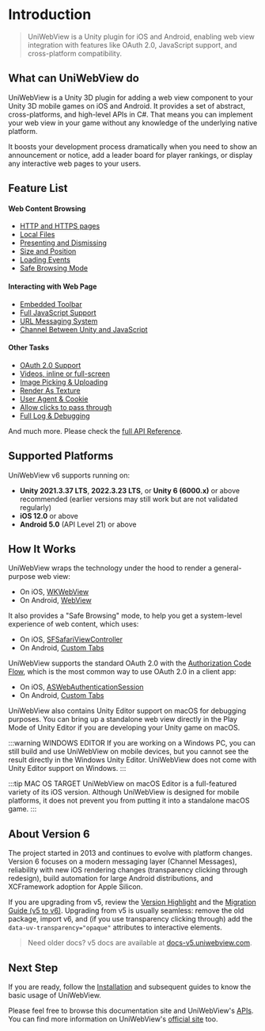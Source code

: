 # Introduction

> UniWebView is a Unity plugin for iOS and Android, enabling web view integration with features like OAuth 2.0, JavaScript support, and cross-platform compatibility.

## What can UniWebView do

UniWebView is a Unity 3D plugin for adding a web view component to your Unity 3D mobile games on iOS and Android. It provides a set of abstract, cross-platforms, and high-level APIs in C#. That means you can implement your web view in your game without any knowledge of the underlying native platform.

It boosts your development process dramatically when you need to show an announcement or notice, add a leader board for player rankings, or display any interactive web pages to your users.

## Feature List

#### Web Content Browsing

- [HTTP and HTTPS pages](/api/#load)
- [Local Files](loading-local-files.md)
- [Presenting and Dismissing](transition.md)
- [Size and Position](position-and-size.md)
- [Loading Events](/api/#events-summary)
- [Safe Browsing Mode](safe-browsing.md)

#### Interacting with Web Page

- [Embedded Toolbar](embedded-toolbar.md)
- [Full JavaScript Support](using-javascript.md)
- [URL Messaging System](messaging-system.md)
- [Channel Between Unity and JavaScript](channel-message.md)

#### Other Tasks

- [OAuth 2.0 Support](oauth2.md)
- [Videos, inline or full-screen](playing-videos.md)
- [Image Picking & Uploading](uploading.md)
- [Render As Texture](render-as-texture.md)
- [User Agent & Cookie](/api/#setuseragent)
- [Allow clicks to pass through](transparency-through.md)
- [Full Log & Debugging](debugging.md)

And much more. Please check the [full API Reference](/api).

## Supported Platforms

UniWebView v6 supports running on:

- **Unity 2021.3.37 LTS**, **2022.3.23 LTS**, or **Unity 6 (6000.x)** or above recommended (earlier versions may still work but are not validated regularly)
- **iOS 12.0** or above
- **Android 5.0** (API Level 21) or above

## How It Works

UniWebView wraps the technology under the hood to render a general-purpose web view:

- On iOS, [WKWebView](https://developer.apple.com/reference/webkit/wkwebview)
- On Android, [WebView](https://developer.android.com/reference/android/webkit/WebView.html)

It also provides a "Safe Browsing" mode, to help you get a system-level experience of web content, which uses:

- On iOS, [SFSafariViewController](https://developer.apple.com/documentation/safariservices/sfsafariviewcontroller)
- On Android, [Custom Tabs](https://developers.google.com/web/android/custom-tabs)

UniWebView supports the standard OAuth 2.0 with the [Authorization Code Flow](https://auth0.com/docs/get-started/authentication-and-authorization-flow/authorization-code-flow), which is the most common way to use OAuth 2.0 in a client app:

- On iOS, [ASWebAuthenticationSession](https://developer.apple.com/documentation/authenticationservices/aswebauthenticationsession)
- On Android, [Custom Tabs](https://developers.google.com/web/android/custom-tabs)

UniWebView also contains Unity Editor support on macOS for debugging purposes. You can bring up a standalone web view directly in the Play Mode of Unity Editor if you are developing your Unity game on macOS.

:::warning WINDOWS EDITOR
If you are working on a Windows PC, you can still build and use UniWebView on mobile devices, but you cannot see the result directly in the Windows Unity Editor. UniWebView does not come with Unity Editor support on Windows.
:::

:::tip MAC OS TARGET
UniWebView on macOS Editor is a full-featured variety of its iOS version. Although UniWebView is designed for mobile platforms, it does not prevent you from putting it into a standalone macOS game.
:::

## About Version 6

The project started in 2013 and continues to evolve with platform changes. Version 6 focuses on a modern messaging layer (Channel Messages), reliability with new iOS rendering changes (transparency clicking through redesign), build automation for large Android distributions, and XCFramework adoption for Apple Silicon.

If you are upgrading from v5, review the [Version Highlight](./version-highlight.md) and the [Migration Guide (v5 to v6)](./migration-guide-v5-to-v6.md). Upgrading from v5 is usually seamless: remove the old package, import v6, and (if you use transparency clicking through) add the `data-uv-transparency="opaque"` attributes to interactive elements.

> Need older docs? v5 docs are available at [docs-v5.uniwebview.com](https://docs-v5.uniwebview.com).

## Next Step

If you are ready, follow the [Installation](./installation.md) and subsequent guides to know the basic usage of UniWebView.

Please feel free to browse this documentation site and UniWebView's [APIs](/api). You can find more information on UniWebView's [official site](https://uniwebview.com) too.
